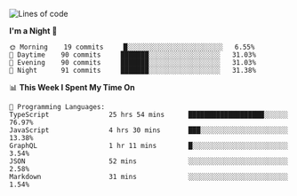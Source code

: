 <!--START_SECTION:waka-->
![Lines of code](https://img.shields.io/badge/From%20Hello%20World%20I%27ve%20Written-626705%20lines%20of%20code-blue)

**I'm a Night 🦉** 

```text
🌞 Morning    19 commits     █░░░░░░░░░░░░░░░░░░░░░░░░   6.55% 
🌆 Daytime    90 commits     ███████░░░░░░░░░░░░░░░░░░   31.03% 
🌃 Evening    90 commits     ███████░░░░░░░░░░░░░░░░░░   31.03% 
🌙 Night      91 commits     ███████░░░░░░░░░░░░░░░░░░   31.38%

```


📊 **This Week I Spent My Time On** 

```text
💬 Programming Languages: 
TypeScript               25 hrs 54 mins      ███████████████████░░░░░░   76.97% 
JavaScript               4 hrs 30 mins       ███░░░░░░░░░░░░░░░░░░░░░░   13.38% 
GraphQL                  1 hr 11 mins        █░░░░░░░░░░░░░░░░░░░░░░░░   3.54% 
JSON                     52 mins             ░░░░░░░░░░░░░░░░░░░░░░░░░   2.58% 
Markdown                 31 mins             ░░░░░░░░░░░░░░░░░░░░░░░░░   1.54%

```


<!--END_SECTION:waka-->
